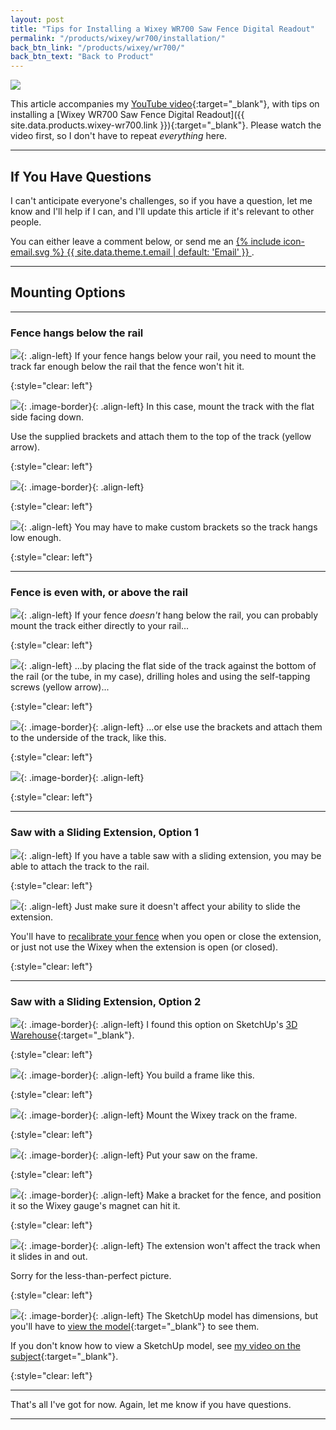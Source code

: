 ```yaml
---
layout: post
title: "Tips for Installing a Wixey WR700 Saw Fence Digital Readout"
permalink: "/products/wixey/wr700/installation/"
back_btn_link: "/products/wixey/wr700/"
back_btn_text: "Back to Product"
---
```

![](/products/wixey/wr700/installation/2019-08-05.1.02.jpg)

This article accompanies my [YouTube video](https://youtu.be/wUaBOSx4--o){:target="_blank"}, with tips on installing a [Wixey WR700 Saw Fence Digital Readout]({{ site.data.products.wixey-wr700.link }}){:target="_blank"}. Please watch the video first, so I don't have to repeat *everything* here.

<p></p>

<hr class="hr-thick">

<p></p>

## If You Have Questions

I can't anticipate everyone's challenges, so if you have a question, let me know and I'll help if I can, and I'll update this article if it's relevant to other people.

You can either leave a comment below, or send me an
<a href="mailto:{{ site.email }}?subject=Wixey WR700 Installation Questions">
  <span class="icon icon--email">{% include icon-email.svg %}</span>
  <span class="label">{{ site.data.theme.t.email | default: 'Email' }}</span>
</a>.


<p></p>

<hr class="hr-thick">

<p></p>

## Mounting Options

<p></p>

<hr class="hr-medium">

<p></p>

### Fence hangs below the rail

![](/products/wixey/wr700/installation/2019-08-05.1.03.jpg){: .align-left}
If your fence hangs below your rail, you need to mount the track far enough below the rail that the fence won't hit it.

{:style="clear: left"}

![](/products/wixey/wr700/installation/2019-08-05.1.04.jpg){: .image-border}{: .align-left}
In this case, mount the track with the flat side facing down.

Use the supplied brackets and attach them to the top of the track (yellow arrow).

{:style="clear: left"}

![](/products/wixey/wr700/installation/2019-08-05.1.05.jpg){: .image-border}{: .align-left}


{:style="clear: left"}

![](/products/wixey/wr700/installation/2019-08-05.1.06.jpg){: .align-left}
You may have to make custom brackets so the track hangs low enough.

{:style="clear: left"}

<p></p>

<hr class="hr-medium">

<p></p>

### Fence is even with, or above the rail

![](/products/wixey/wr700/installation/2019-08-05.1.07.jpg){: .align-left}
If your fence *doesn't* hang below the rail, you can probably mount the track either directly to your rail...

{:style="clear: left"}

![](/products/wixey/wr700/installation/2019-08-05.1.08.jpg){: .align-left}
...by placing the flat side of the track against the bottom of the rail (or the tube, in my case), drilling holes and using the self-tapping screws (yellow arrow)...

{:style="clear: left"}

![](/products/wixey/wr700/installation/2019-08-05.1.09.jpg){: .image-border}{: .align-left}
...or else use the brackets and attach them to the underside of the track, like this.

{:style="clear: left"}

![](/products/wixey/wr700/installation/2019-08-05.1.10.jpg){: .image-border}{: .align-left}

{:style="clear: left"}

<p></p>

<hr class="hr-medium">

<p></p>

### Saw with a Sliding Extension, Option 1

![](/products/wixey/wr700/installation/2019-08-05.1.11.jpg){: .align-left}
If you have a table saw with a sliding extension, you may be able to attach the track to the rail.

{:style="clear: left"}


![](/products/wixey/wr700/installation/2019-08-05.1.12.jpg){: .align-left}
Just make sure it doesn't affect your ability to slide the extension.

You'll have to [recalibrate your fence](/products/wixey/wr700/calibration/) when you open or close the extension, or just not use the Wixey when the extension is open (or closed).

{:style="clear: left"}

<p></p>

<hr class="hr-medium">

<p></p>

### Saw with a Sliding Extension, Option 2

![](/products/wixey/wr700/installation/2019-08-05.1.15.jpg){: .image-border}{: .align-left}
I found this option on SketchUp's [3D Warehouse](https://3dwarehouse.sketchup.com/model/dd8ced90ac6ed2b1c50813606710dd59/Wixey-Table-Saw-Digital-readout){:target="_blank"}.

{:style="clear: left"}

![](/products/wixey/wr700/installation/2019-08-05.1.16.jpg){: .image-border}{: .align-left}
You build a frame like this.

{:style="clear: left"}

![](/products/wixey/wr700/installation/2019-08-05.1.17.jpg){: .image-border}{: .align-left}
Mount the Wixey track on the frame.

{:style="clear: left"}

![](/products/wixey/wr700/installation/2019-08-05.1.18.jpg){: .image-border}{: .align-left}
Put your saw on the frame.

{:style="clear: left"}

![](/products/wixey/wr700/installation/2019-08-05.1.19.jpg){: .image-border}{: .align-left}
Make a bracket for the fence, and position it so the Wixey gauge's magnet can hit it.

{:style="clear: left"}

![](/products/wixey/wr700/installation/2019-08-05.1.20.jpg){: .image-border}{: .align-left}
The extension won't affect the track when it slides in and out.

Sorry for the less-than-perfect picture.

{:style="clear: left"}

![](/products/wixey/wr700/installation/2019-08-05.1.21.jpg){: .image-border}{: .align-left}
The SketchUp model has dimensions, but you'll have to [view the model](https://3dwarehouse.sketchup.com/model/dd8ced90ac6ed2b1c50813606710dd59/Wixey-Table-Saw-Digital-readout){:target="_blank"} to see them.

If you don't know how to view a SketchUp model, see [my video on the subject](https://youtu.be/2e-Bu1UuyY0){:target="_blank"}.

{:style="clear: left"}

<p></p>

<hr class="hr-thick">

<p></p>

That's all I've got for now. Again, let me know if you have questions.

<p></p>

<hr class="hr-thick">

<p></p>
